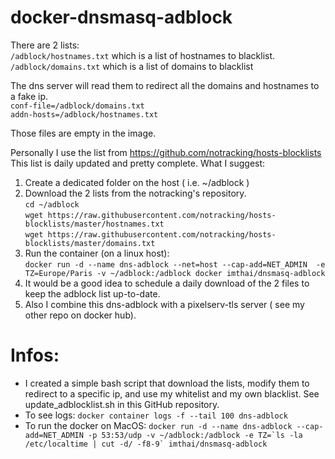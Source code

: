 # docker-dnsmasq-adblock


There are 2 lists:  
`/adblock/hostnames.txt` which is a list of hostnames to blacklist.  
`/adblock/domains.txt` which is a list of domains to blacklist

The dns server will read them to redirect all the domains and hostnames to a fake ip.  
`conf-file=/adblock/domains.txt`  
`addn-hosts=/adblock/hostnames.txt`

Those files are empty in the image. 

Personally I use the list from https://github.com/notracking/hosts-blocklists
This list is daily updated and pretty complete.
What I suggest:
1. Create a dedicated folder on the host ( i.e. ~/adblock )
2. Download the 2 lists from the notracking's repository.  
`cd ~/adblock`  
`wget https://raw.githubusercontent.com/notracking/hosts-blocklists/master/hostnames.txt`  
`wget https://raw.githubusercontent.com/notracking/hosts-blocklists/master/domains.txt`
3. Run the container (on a linux host):  
`docker run -d --name dns-adblock --net=host --cap-add=NET_ADMIN  -e TZ=Europe/Paris -v ~/adblock:/adblock docker imthai/dnsmasq-adblock`
4. It would be a good idea to schedule a daily download of the 2 files to keep the adblock list up-to-date.
5. Also I combine this dns-adblock with a pixelserv-tls server ( see my other repo on docker hub). 


# Infos:
* I created a simple bash script that download the lists, modify them to redirect to a specific ip, and use my whitelist and my own blacklist. See update_adblocklist.sh in this GitHub repository.
* To see logs:  `docker container logs -f --tail 100 dns-adblock `
* To run the docker on MacOS:
``docker run -d --name dns-adblock --cap-add=NET_ADMIN -p 53:53/udp -v ~/adblock:/adblock -e TZ=`ls -la /etc/localtime | cut -d/ -f8-9` imthai/dnsmasq-adblock``
